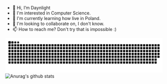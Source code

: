 - 👋 Hi, I’m Daynlight
- 👀 I'm interested in Computer Science.
- 🌱 I'm currently learning how live in Poland.
- 💞️ I'm looking to collaborate on, I don't know.
- 📫 How to reach me? Don't try that is impossible :)

<!---
DanielS000/DanielS000 is a ✨ special ✨ repository because its `README.md` (this file) appears on your GitHub profile.
You can click the Preview link to take a look at your changes.
--->
![snake gif](https://github.com/DanielS000/DanielS000/blob/output/github-contribution-grid-snake.svg)
![Anurag's github stats](https://github-readme-stats.vercel.app/api?username=Daniels000)
